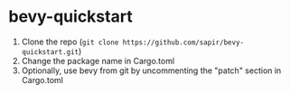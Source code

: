 # bevy-quickstart

1. Clone the repo (`git clone https://github.com/sapir/bevy-quickstart.git`)
2. Change the package name in Cargo.toml
3. Optionally, use bevy from git by uncommenting the "patch" section in Cargo.toml
